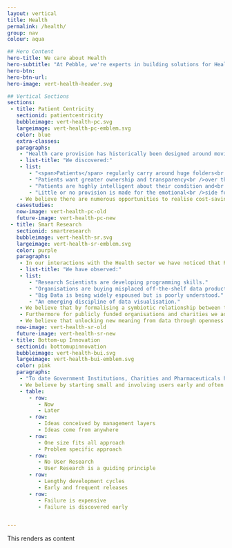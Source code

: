```yaml
---
layout: vertical
title: Health
permalink: /health/
group: nav
colour: aqua

## Hero Content
hero-title: We care about Health
hero-subtitle: "At Pebble, we're experts in building solutions for Health. We believe there's an exciting digital transformation on the horizon, being driven by three main themes:"
hero-btn:
hero-btn-url:
hero-image: vert-health-header.svg

## Vertical Sections
sections:
 - title: Patient Centricity
   sectionid: patientcentricity
   bubbleimage: vert-health-pc.svg
   largeimage: vert-health-pc-emblem.svg
   color: blue
   extra-classes:
   paragraphs:
    - "Health care provision has historically been designed around moving patients through a system as efficiently as possible.<br /><br />In our primary research with cancer patients we discovered that this top-down approach is not working efficiently for the very people it is meant to serve."
    - list-title: "We discovered:"
    - list:
       - "<span>Patients</span> regularly carry around huge folders<br />of notes to manage a complex process."
       - "Patients want greater ownership and transparency<br />over their condition."
       - "Patients are highly intelligent about their condition and<br />want raw data over dumbed down summaries."
       - "Little or no provision is made for the emotional<br />side for life-changing conditions like cancer."
    - We believe there are numerous opportunities to realise cost-savings, improve patient experience and life expectancies by considering health care as a network around individuals rather than asking a patient to pass through unconnected silos.
   casestudies:
   now-image: vert-health-pc-old
   future-image: vert-health-pc-new
 - title: Smart Research
   sectionid: smartresearch
   bubbleimage: vert-health-sr.svg
   largeimage: vert-health-sr-emblem.svg
   color: purple
   paragraphs:
    - In our interactions with the Health sector we have noticed that Research Scientists are increasingly using Computer Science to accelerate processes and discovery and to reduce costs.
    - list-title: "We have observed:"
    - list:
       - "Research Scientists are developing programming skills."
       - "Organisations are buying misplaced off-the-shelf data products."
       - "Big Data is being widely espoused but is poorly understood."
       - "An emerging discipline of data visualisation."
    - We believe that by formalising a symbiotic relationship between the two disciplines of Research Science and Computer Science organisations can realise cost-savings, shorten discovery cycles and deliver a Smart Research capability.
    - Furthermore for publicly funded organisations and charities we advocate an Open Data Policy where research data is made available to third-parties by default.
    - We believe that unlocking new meaning from data through openness and collaboration has the potential to accelerate discovery and understanding.
   now-image: vert-health-sr-old
   future-image: vert-health-sr-new
 - title: Bottom-up Innovation
   sectionid: bottomupinnovation
   bubbleimage: vert-health-bui.svg
   largeimage: vert-health-bui-emblem.svg
   color: pink
   paragraphs:
    - "To date Government Institutions, Charities and Pharmaceuticals have conceived of digital innovation from a top-down perspective.<br /><br />Simply put large, monolithic organisations struggle to innovate at the speed of the open market. Top-down innovation is also extremely risky, often resulting in high profile failures like the NHS Patient Record system."
    - We believe by starting small and involving users early and often in the process that innovation projects stand a better chance of success. Gradually, we believe large organisations can learn to innovate like the open market.
    - table:
       - row:
          - Now
          - Later
       - row:
          - Ideas conceived by management layers
          - Ideas come from anywhere
       - row:
          - One size fits all approach
          - Problem specific approach
       - row:
          - No User Research
          - User Research is a guiding principle
       - row:
          - Lengthy development cycles
          - Early and frequent releases
       - row:
          - Failure is expensive
          - Failure is discovered early


---
```


This renders as content

